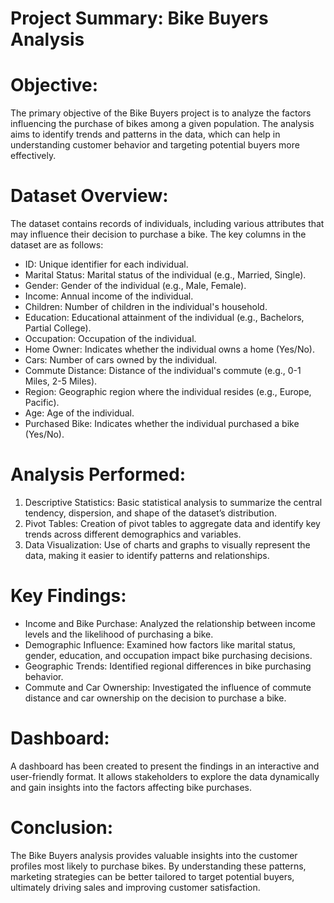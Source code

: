 # Project Summary: Bike Buyers Analysis

# Objective:
The primary objective of the Bike Buyers project is to analyze the factors influencing the purchase of bikes among a given population. The analysis aims to identify trends and patterns in the data, which can help in understanding customer behavior and targeting potential buyers more effectively.

# Dataset Overview:
The dataset contains records of individuals, including various attributes that may influence their decision to purchase a bike. The key columns in the dataset are as follows:
- ID: Unique identifier for each individual.
- Marital Status: Marital status of the individual (e.g., Married, Single).
- Gender: Gender of the individual (e.g., Male, Female).
- Income: Annual income of the individual.
- Children: Number of children in the individual's household.
- Education: Educational attainment of the individual (e.g., Bachelors, Partial College).
- Occupation: Occupation of the individual.
- Home Owner: Indicates whether the individual owns a home (Yes/No).
- Cars: Number of cars owned by the individual.
- Commute Distance: Distance of the individual's commute (e.g., 0-1 Miles, 2-5 Miles).
- Region: Geographic region where the individual resides (e.g., Europe, Pacific).
- Age: Age of the individual.
- Purchased Bike: Indicates whether the individual purchased a bike (Yes/No).

# Analysis Performed:
1. Descriptive Statistics: Basic statistical analysis to summarize the central tendency, dispersion, and shape of the dataset’s distribution.
2. Pivot Tables: Creation of pivot tables to aggregate data and identify key trends across different demographics and variables.
3. Data Visualization: Use of charts and graphs to visually represent the data, making it easier to identify patterns and relationships.

# Key Findings:
- Income and Bike Purchase: Analyzed the relationship between income levels and the likelihood of purchasing a bike.
- Demographic Influence: Examined how factors like marital status, gender, education, and occupation impact bike purchasing decisions.
- Geographic Trends: Identified regional differences in bike purchasing behavior.
- Commute and Car Ownership: Investigated the influence of commute distance and car ownership on the decision to purchase a bike.

# Dashboard:
A dashboard has been created to present the findings in an interactive and user-friendly format. It allows stakeholders to explore the data dynamically and gain insights into the factors affecting bike purchases.

# Conclusion:
The Bike Buyers analysis provides valuable insights into the customer profiles most likely to purchase bikes. By understanding these patterns, marketing strategies can be better tailored to target potential buyers, ultimately driving sales and improving customer satisfaction.
